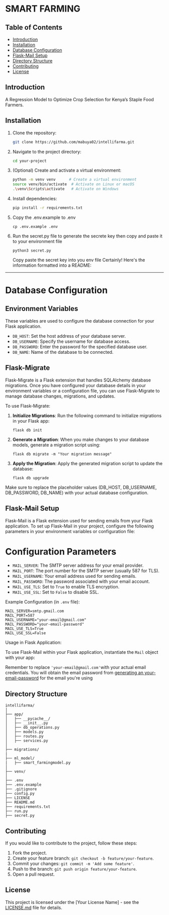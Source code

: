 # SMART FARMING

## Table of Contents

- [Introduction](#introduction)
- [Installation](#installation)
- [Database Configuration](#database-configuration)
- [Flask-Mail Setup](#flask-mail-setup)
- [Directory Structure](#directory-structure)
- [Contributing](#contributing)
- [License](#license)

## Introduction

A Regression Model to Optimize Crop Selection for Kenya’s Staple Food Farmers.

## Installation

1. Clone the repository:

    ```bash
    git clone https://github.com/mabuya02/intellifarma.git
    ```

2. Navigate to the project directory:

    ```bash
    cd your-project
    ```

3. (Optional) Create and activate a virtual environment:

    ```bash
    python -m venv venv      # Create a virtual environment
    source venv/bin/activate  # Activate on Linux or macOS
    .\venv\Scripts\activate   # Activate on Windows
    ```

4. Install dependencies:

    ```bash
    pip install -r requirements.txt
    ```
5. Copy the .env.example to .env
    ```
    cp .env.example .env
    ```
6. Run the secret.py file to generate the secrete key then copy and paste it to your environment file
   ```
   python3 secret.py
   ```
   Copy paste the secret key into you env file
Certainly! Here's the information formatted into a README:

---
# Database Configuration

## Environment Variables

These variables are used to configure the database connection for your Flask application.

- `DB_HOST`: Set the host address of your database server.
- `DB_USERNAME`: Specify the username for database access.
- `DB_PASSWORD`: Enter the password for the specified database user.
- `DB_NAME`: Name of the database to be connected.

## Flask-Migrate

Flask-Migrate is a Flask extension that handles SQLAlchemy database migrations. Once you have configured your database details in your environment variables or a configuration file, you can use Flask-Migrate to manage database changes, migrations, and updates.

To use Flask-Migrate:

1. **Initialize Migrations**: Run the following command to initialize migrations in your Flask app:
    ```
    flask db init
    ```

2. **Generate a Migration**: When you make changes to your database models, generate a migration script using:
    ```
    flask db migrate -m "Your migration message"
    ```

3. **Apply the Migration**: Apply the generated migration script to update the database:
    ```
    flask db upgrade
    ```

Make sure to replace the placeholder values (DB_HOST, DB_USERNAME, DB_PASSWORD, DB_NAME) with your actual database configuration.
 
## Flask-Mail Setup

Flask-Mail is a Flask extension used for sending emails from your Flask application. To set up Flask-Mail in your project, configure the following parameters in your environment variables or configuration file:

# Configuration Parameters

- `MAIL_SERVER`: The SMTP server address for your email provider.
- `MAIL_PORT`: The port number for the SMTP server (usually 587 for TLS).
- `MAIL_USERNAME`: Your email address used for sending emails.
- `MAIL_PASSWORD`: The password associated with your email account.
- `MAIL_USE_TLS`: Set to `True` to enable TLS encryption.
- `MAIL_USE_SSL`: Set to `False` to disable SSL.

Example Configuration (in `.env` file):

```dotenv
MAIL_SERVER=smtp.gmail.com
MAIL_PORT=587
MAIL_USERNAME="your-email@gmail.com"
MAIL_PASSWORD="your-email-password"
MAIL_USE_TLS=True
MAIL_USE_SSL=False
```

Usage in Flask Application:

To use Flask-Mail within your Flask application, instantiate the `Mail` object with your app:


Remember to replace `'your-email@gmail.com'`with your actual email credentials.
You will obtain the email password from [generating an your-email-password](https://support.google.com/mail/answer/185833?hl=en) for the email you're using 

## Directory Structure
```plaintext 
intellifarma/
│
├── app/
│   ├── __pycache__/
│   ├── __init__.py
│   ├── db_operations.py
│   ├── models.py
│   ├── routes.py
│   ├── services.py
│
├── migrations/
|
├── ml_model/
|   ├── smart_farmingmodel.py
│
├── venv/
│
├── .env
├── .env.example
├── .gitignore
├── config.py
├── LICENSE
├── README.md
├── requirements.txt
├── run.py
├── secret.py
```

## Contributing

If you would like to contribute to the project, follow these steps:

1. Fork the project.
2. Create your feature branch: `git checkout -b feature/your-feature`.
3. Commit your changes: `git commit -m 'Add some feature'`.
4. Push to the branch: `git push origin feature/your-feature`.
5. Open a pull request.

## License

This project is licensed under the [Your License Name] - see the [LICENSE.md](LICENSE.md) file for details.

